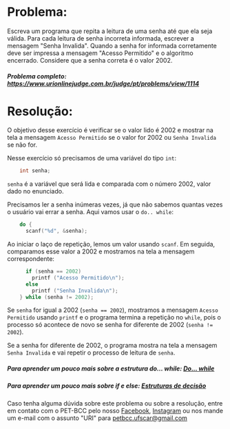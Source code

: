 # Problema:

Escreva um programa que repita a leitura de uma senha até que ela seja válida. Para cada leitura de senha incorreta informada, escrever a mensagem "Senha Invalida". Quando a senha for informada corretamente deve ser impressa a mensagem "Acesso Permitido" e o algoritmo encerrado. Considere que a senha correta é o valor 2002.

##### Problema completo: https://www.urionlinejudge.com.br/judge/pt/problems/view/1114

# Resolução:

O objetivo desse exercício é verificar se o valor lido é 2002 e mostrar na tela a mensagem `Acesso Permitido` se o valor for 2002 ou `Senha Invalida` se não for. 

Nesse exercício só precisamos de uma variável do tipo `int`:
```c
    int senha;
```
`senha` é a variável que será lida e comparada com o número 2002, valor dado no enunciado.

Precisamos ler a senha inúmeras vezes, já que não sabemos quantas vezes o usuário vai errar a senha. Aqui vamos usar o `do.. while`:
```c
    do {
      scanf("%d", &senha);
```
Ao iniciar o laço de repetição, lemos um valor usando `scanf`. Em seguida, comparamos esse valor a 2002 e mostramos na tela a mensagem correspondente:
```c
      if (senha == 2002)
        printf ("Acesso Permitido\n");
      else
        printf ("Senha Invalida\n");
    } while (senha != 2002);
```
Se `senha` for igual a 2002 (`senha == 2002`), mostramos a mensagem `Acesso Permitido` usando `printf` e o programa termina a repetição no `while`, pois o processo só acontece de novo se senha for diferente de 2002 (`senha != 2002`).

Se a senha for diferente de 2002, o programa mostra na tela a mensagem `Senha Invalida` e vai repetir o processo de leitura de `senha`.

##### Para aprender um pouco mais sobre a estrutura do... while: [Do... while](http://linguagemc.com.br/comando-do-while/)
##### Para aprender um pouco mais sobre if e else: [Estruturas de decisão](http://linguagemc.com.br/estrutura-de-decisao-if-em-linguagem-c/)

Caso tenha alguma dúvida sobre este problema ou sobre a resolução, entre em contato com o PET-BCC pelo nosso
[Facebook](https://www.facebook.com/petbcc/),
[Instagram](https://www.instagram.com/petbcc.ufscar/)
ou nos mande um e-mail com o assunto "URI" para  petbcc.ufscar@gmail.com
